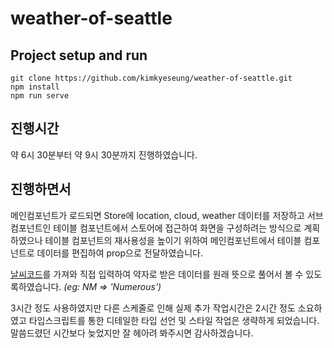 # weather-of-seattle

## Project setup and run
```
git clone https://github.com/kimkyeseung/weather-of-seattle.git
npm install
npm run serve
```

## 진행시간
약 6시 30분부터 약 9시 30분까지 진행하였습니다.

## 진행하면서
메인컴포넌트가 로드되면 Store에 location, cloud, weather 데이터를 저장하고 서브 컴포넌트인 테이블 컴포넌트에서 스토어에 접근하여 화면을 구성하려는 방식으로 계획하였으나 테이블 컴포넌트의 재사용성을 높이기 위하여 메인컴포넌트에서 테이블 컴포넌트로 데이터를 편집하여 prop으로 전달하였습니다.

[날씨코드](https://www.aerisweather.com/support/docs/api/reference/weather-codes/)를 가져와 직접 입력하여 약자로 받은 데이터를 원래 뜻으로 풀어서 볼 수 있도록하였습니다. *(eg: NM => 'Numerous')*

3시간 정도 사용하였지만 다른 스케줄로 인해 실제 추가 작업시간은 2시간 정도 소요하였고 타입스크립트를 통한 디테일한 타입 선언 및 스타일 작업은 생략하게 되었습니다. 말씀드렸던 시간보다 늦었지만 잘 헤아려 봐주시면 감사하겠습니다.
